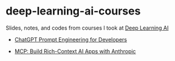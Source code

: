 # deep-learning-ai-courses

Slides, notes, and codes from courses I took at [Deep Learning AI](www.deeplearning.ai)

- [ChatGPT Prompt Engineering for Developers](https://learn.deeplearning.ai/courses/chatgpt-prompt-eng/lesson/dfbds/introduction)

- [MCP: Build Rich-Context AI Apps with Anthropic](https://learn.deeplearning.ai/courses/mcp-build-rich-context-ai-apps-with-anthropic/lesson/fkbhh/introduction)
